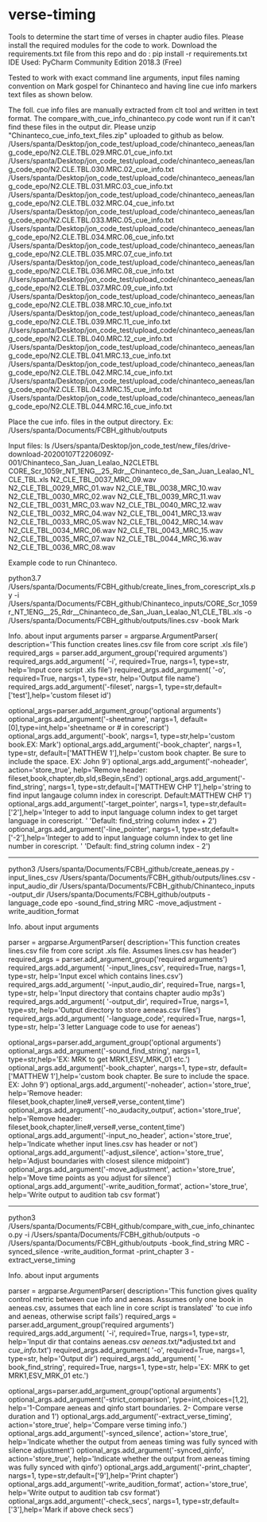 # verse-timing
Tools to determine the start time of verses in chapter audio files. Please install the required modules for the code to work. Download the requirements.txt file from this repo and do : pip install -r requirements.txt
IDE Used: PyCharm Community Edition 2018.3 (Free) 

Tested to work with exact command line arguments, input files naming convention on Mark gospel for Chinanteco and having line cue info markers text files as shown below. 

The foll. cue info files are manually extracted from clt tool and written in text format. The compare_with_cue_info_chinanteco.py code wont run if it can't find these files in the output dir. Please unzip "Chinanteco_cue_info_text_files.zip" uploaded to github as below.  
/Users/spanta/Desktop/jon_code_test/upload_code/chinanteco_aeneas/lang_code_epo/N2.CLE.TBL.029.MRC.01_cue_info.txt
/Users/spanta/Desktop/jon_code_test/upload_code/chinanteco_aeneas/lang_code_epo/N2.CLE.TBL.030.MRC.02_cue_info.txt
/Users/spanta/Desktop/jon_code_test/upload_code/chinanteco_aeneas/lang_code_epo/N2.CLE.TBL.031.MRC.03_cue_info.txt
/Users/spanta/Desktop/jon_code_test/upload_code/chinanteco_aeneas/lang_code_epo/N2.CLE.TBL.032.MRC.04_cue_info.txt
/Users/spanta/Desktop/jon_code_test/upload_code/chinanteco_aeneas/lang_code_epo/N2.CLE.TBL.033.MRC.05_cue_info.txt
/Users/spanta/Desktop/jon_code_test/upload_code/chinanteco_aeneas/lang_code_epo/N2.CLE.TBL.034.MRC.06_cue_info.txt
/Users/spanta/Desktop/jon_code_test/upload_code/chinanteco_aeneas/lang_code_epo/N2.CLE.TBL.035.MRC.07_cue_info.txt
/Users/spanta/Desktop/jon_code_test/upload_code/chinanteco_aeneas/lang_code_epo/N2.CLE.TBL.036.MRC.08_cue_info.txt
/Users/spanta/Desktop/jon_code_test/upload_code/chinanteco_aeneas/lang_code_epo/N2.CLE.TBL.037.MRC.09_cue_info.txt
/Users/spanta/Desktop/jon_code_test/upload_code/chinanteco_aeneas/lang_code_epo/N2.CLE.TBL.038.MRC.10_cue_info.txt
/Users/spanta/Desktop/jon_code_test/upload_code/chinanteco_aeneas/lang_code_epo/N2.CLE.TBL.039.MRC.11_cue_info.txt
/Users/spanta/Desktop/jon_code_test/upload_code/chinanteco_aeneas/lang_code_epo/N2.CLE.TBL.040.MRC.12_cue_info.txt
/Users/spanta/Desktop/jon_code_test/upload_code/chinanteco_aeneas/lang_code_epo/N2.CLE.TBL.041.MRC.13_cue_info.txt
/Users/spanta/Desktop/jon_code_test/upload_code/chinanteco_aeneas/lang_code_epo/N2.CLE.TBL.042.MRC.14_cue_info.txt
/Users/spanta/Desktop/jon_code_test/upload_code/chinanteco_aeneas/lang_code_epo/N2.CLE.TBL.043.MRC.15_cue_info.txt
/Users/spanta/Desktop/jon_code_test/upload_code/chinanteco_aeneas/lang_code_epo/N2.CLE.TBL.044.MRC.16_cue_info.txt

Place the cue info. files in the output directory. Ex: /Users/spanta/Documents/FCBH_github/outputs


Input files:
ls /Users/spanta/Desktop/jon_code_test/new_files/drive-download-20200107T220609Z-001/Chinanteco_San_Juan_Lealao_N2CLETBL
CORE_Scr_1059r_NT_1ENG__25_Rdr__Chinanteco_de_San_Juan_Lealao_N1_CLE_TBL.xls	N2_CLE_TBL_0037_MRC_09.wav
N2_CLE_TBL_0029_MRC_01.wav							N2_CLE_TBL_0038_MRC_10.wav
N2_CLE_TBL_0030_MRC_02.wav							N2_CLE_TBL_0039_MRC_11.wav
N2_CLE_TBL_0031_MRC_03.wav							N2_CLE_TBL_0040_MRC_12.wav
N2_CLE_TBL_0032_MRC_04.wav							N2_CLE_TBL_0041_MRC_13.wav
N2_CLE_TBL_0033_MRC_05.wav							N2_CLE_TBL_0042_MRC_14.wav
N2_CLE_TBL_0034_MRC_06.wav							N2_CLE_TBL_0043_MRC_15.wav
N2_CLE_TBL_0035_MRC_07.wav							N2_CLE_TBL_0044_MRC_16.wav
N2_CLE_TBL_0036_MRC_08.wav

Example code to run Chinanteco. 

python3.7 /Users/spanta/Documents/FCBH_github/create_lines_from_corescript_xls.py -i /Users/spanta/Documents/FCBH_github/Chinanteco_inputs/CORE_Scr_1059r_NT_1ENG__25_Rdr__Chinanteco_de_San_Juan_Lealao_N1_CLE_TBL.xls -o /Users/spanta/Documents/FCBH_github/outputs/lines.csv -book Mark


Info. about input arguments
parser = argparse.ArgumentParser(
        description='This function creates lines.csv file from core script .xls file')
required_args = parser.add_argument_group('required arguments')
required_args.add_argument(
    '-i', required=True, nargs=1, type=str, help='Input core script .xls file')
required_args.add_argument(
    '-o', required=True, nargs=1, type=str, help='Output file name')
required_args.add_argument('-fileset', nargs=1, type=str,default=['test'],help='custom fileset id')

optional_args=parser.add_argument_group('optional arguments')
optional_args.add_argument('-sheetname', nargs=1, default=[0],type=int,help='sheetname or # in corescript')
optional_args.add_argument('-book', nargs=1, type=str,help='custom book.EX: Mark')
optional_args.add_argument('-book_chapter', nargs=1, type=str, default=['MATTHEW 1'],help='custom book chapter. Be sure to include the space. EX: John 9')
optional_args.add_argument('-noheader', action='store_true', help='Remove header: fileset,book,chapter,db,sId,sBegin,sEnd')
optional_args.add_argument('-find_string', nargs=1, type=str,default=['MATTHEW CHP 1'],help='string to find input langauge column index in corescript. Default:MATTHEW CHP 1')
optional_args.add_argument('-target_pointer', nargs=1, type=str,default=['2'],help='Integer to add to input language column index to get target language in corescript. '
                                                                                 'Default: find_string column index + 2')
optional_args.add_argument('-line_pointer', nargs=1, type=str,default=['-2'],help='Integer to add to input language column index to get line number in corescript. '
                                                                                'Default: find_string column index - 2')

------------------------


python3 /Users/spanta/Documents/FCBH_github/create_aeneas.py -input_lines_csv /Users/spanta/Documents/FCBH_github/outputs/lines.csv -input_audio_dir /Users/spanta/Documents/FCBH_github/Chinanteco_inputs -output_dir /Users/spanta/Documents/FCBH_github/outputs -language_code epo -sound_find_string MRC -move_adjustment -write_audition_format


Info. about input arguments

parser = argparse.ArgumentParser(
        description='This function creates lines.csv file from core script .xls file. Assumes lines.csv has header')
required_args = parser.add_argument_group('required arguments')
required_args.add_argument(
    '-input_lines_csv', required=True, nargs=1, type=str, help='Input excel which contains lines.csv')
required_args.add_argument(
    '-input_audio_dir', required=True, nargs=1, type=str, help='Input directory that contains chapter audio mp3s')
required_args.add_argument(
    '-output_dir', required=True, nargs=1, type=str, help='Output directory to store aeneas.csv files')
required_args.add_argument(
    '-language_code', required=True, nargs=1, type=str, help='3 letter Language code to use for aeneas')


optional_args=parser.add_argument_group('optional arguments')
optional_args.add_argument('-sound_find_string', nargs=1, type=str,help='EX: MRK to get MRK1,ESV_MRK_01 etc.')
optional_args.add_argument('-book_chapter', nargs=1, type=str, default=['MATTHEW 1'],help='custom book chapter. Be sure to include the space. EX: John 9')
optional_args.add_argument('-noheader', action='store_true', help='Remove header: fileset,book,chapter,line#,verse#,verse_content,time')
optional_args.add_argument('-no_audacity_output', action='store_true', help='Remove header: fileset,book,chapter,line#,verse#,verse_content,time')
optional_args.add_argument('-input_no_header', action='store_true', help='Indicate whether input lines.csv has header or not')
optional_args.add_argument('-adjust_silence', action='store_true', help='Adjust boundaries with closest silence midpoint')
optional_args.add_argument('-move_adjustment', action='store_true', help='Move time points as you adjust for silence')
optional_args.add_argument('-write_audition_format', action='store_true', help='Write output to audition tab csv format')

------------

python3 /Users/spanta/Documents/FCBH_github/compare_with_cue_info_chinanteco.py -i /Users/spanta/Documents/FCBH_github/outputs -o /Users/spanta/Documents/FCBH_github/outputs -book_find_string MRC -synced_silence -write_audition_format -print_chapter 3 -extract_verse_timing

Info. about input arguments

parser = argparse.ArgumentParser(
        description='This function gives quality control metric between cue info and aeneas. Assumes only one book in aeneas.csv, assumes that each line in core script is translated'
                    'to cue info and aeneas, otherwise script fails')
required_args = parser.add_argument_group('required arguments')
required_args.add_argument(
    '-i', required=True, nargs=1, type=str, help='Input dir that contains aeneas.csv *aeneas*.txt/*adjusted.txt and *cue_info*.txt')
required_args.add_argument(
    '-o', required=True, nargs=1, type=str, help='Output dir')
required_args.add_argument(
    '-book_find_string', required=True, nargs=1, type=str, help='EX: MRK to get MRK1,ESV_MRK_01 etc.')

optional_args=parser.add_argument_group('optional arguments')
optional_args.add_argument('-strict_comparison', type=int,choices=[1,2], help='1-Compare aeneas and qinfo start boundaries. 2- Compare verse duration and 1')
optional_args.add_argument('-extract_verse_timing', action='store_true', help='Compare verse timing info.')
optional_args.add_argument('-synced_silence', action='store_true', help='Indicate whether the output from aeneas timing was fully synced with silence adjustment')
optional_args.add_argument('-synced_qinfo', action='store_true', help='Indicate whether the output from aeneas timing was fully synced with qinfo')
optional_args.add_argument('-print_chapter', nargs=1, type=str,default=['9'],help='Print chapter')
optional_args.add_argument('-write_audition_format', action='store_true', help='Write output to audition tab csv format')
optional_args.add_argument('-check_secs', nargs=1, type=str,default=['3'],help='Mark if above check secs')

